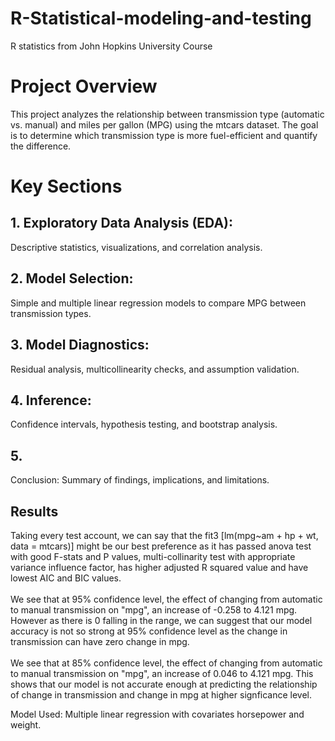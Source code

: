 # R-Statistical-modeling-and-testing
R statistics from John Hopkins University Course <br>

# Project Overview
This project analyzes the relationship between transmission type (automatic vs. manual) and miles per gallon (MPG) using the mtcars dataset. The goal is to determine which transmission type is more fuel-efficient and quantify the difference.

# Key Sections
## 1.	Exploratory Data Analysis (EDA): 
Descriptive statistics, visualizations, and correlation analysis.
## 2.	Model Selection: 
Simple and multiple linear regression models to compare MPG between transmission types.
## 3.	Model Diagnostics: 
Residual analysis, multicollinearity checks, and assumption validation.
## 4.	Inference: 
Confidence intervals, hypothesis testing, and bootstrap analysis.
## 5.	
Conclusion: Summary of findings, implications, and limitations.

## Results
Taking every test account, we can say that the fit3 [lm(mpg~am + hp + wt, data = mtcars)] might be our best preference as it has passed anova test with good F-stats and P values, multi-collinarity test with appropriate variance influence factor, has higher adjusted R squared value and have lowest AIC and BIC values. <br><br>
We see that at 95% confidence level, the effect of changing from automatic to manual transmission on "mpg", an increase of -0.258 to 4.121 mpg. However as there is 0 falling in the range, we can suggest that our model accuracy is not so strong at 95% confidence level as the change in transmission can have zero change in mpg. <br> <br>
We see that at 85% confidence level, the effect of changing from automatic to manual transmission on "mpg", an increase of 0.046 to 4.121 mpg. This shows that our model is not accurate enough at predicting the relationship of change in transmission and change in mpg at higher signficance level. 

Model Used: Multiple linear regression with covariates horsepower and weight.
